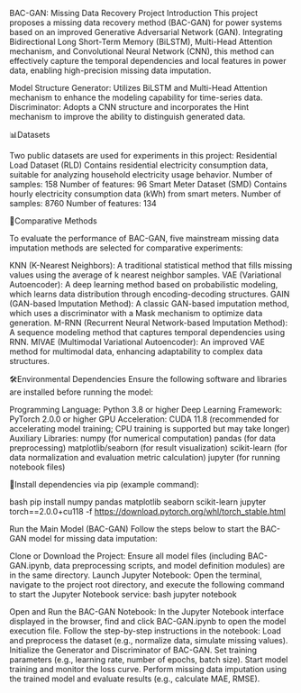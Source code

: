 BAC-GAN: Missing Data Recovery 
Project Introduction
This project proposes a missing data recovery method (BAC-GAN) for power systems based on an improved Generative Adversarial Network (GAN). Integrating Bidirectional Long Short-Term Memory (BiLSTM), Multi-Head Attention mechanism, and Convolutional Neural Network (CNN), this method can effectively capture the temporal dependencies and local features in power data, enabling high-precision missing data imputation.

Model Structure
Generator: Utilizes BiLSTM and Multi-Head Attention mechanism to enhance the modeling capability for time-series data.
Discriminator: Adopts a CNN structure and incorporates the Hint mechanism to improve the ability to distinguish generated data.

📊Datasets

Two public datasets are used for experiments in this project:
Residential Load Dataset (RLD)
Contains residential electricity consumption data, suitable for analyzing household electricity usage behavior.
Number of samples: 158
Number of features: 96
Smart Meter Dataset (SMD)
Contains hourly electricity consumption data (kWh) from smart meters.
Number of samples: 8760
Number of features: 134

🧪Comparative Methods

To evaluate the performance of BAC-GAN, five mainstream missing data imputation methods are selected for comparative experiments:

KNN (K-Nearest Neighbors): A traditional statistical method that fills missing values using the average of k nearest neighbor samples.
VAE (Variational Autoencoder): A deep learning method based on probabilistic modeling, which learns data distribution through encoding-decoding structures.
GAIN (GAN-based Imputation Method): A classic GAN-based imputation method, which uses a discriminator with a Mask mechanism to optimize data generation.
M-RNN (Recurrent Neural Network-based Imputation Method): A sequence modeling method that captures temporal dependencies using RNN.
MIVAE (Multimodal Variational Autoencoder): An improved VAE method for multimodal data, enhancing adaptability to complex data structures.


🛠️Environmental Dependencies
Ensure the following software and libraries are installed before running the model:

Programming Language: Python 3.8 or higher
Deep Learning Framework: PyTorch 2.0.0 or higher
GPU Acceleration: CUDA 11.8 (recommended for accelerating model training; CPU training is supported but may take longer)
Auxiliary Libraries:
numpy (for numerical computation)
pandas (for data preprocessing)
matplotlib/seaborn (for result visualization)
scikit-learn (for data normalization and evaluation metric calculation)
jupyter (for running notebook files)

🚀Install dependencies via pip (example command):

bash
pip install numpy pandas matplotlib seaborn scikit-learn jupyter torch==2.0.0+cu118 -f https://download.pytorch.org/whl/torch_stable.html

Run the Main Model (BAC-GAN)
Follow the steps below to start the BAC-GAN model for missing data imputation:

Clone or Download the Project: Ensure all model files (including BAC-GAN.ipynb, data preprocessing scripts, and model definition modules) are in the same directory.
Launch Jupyter Notebook:
Open the terminal, navigate to the project root directory, and execute the following command to start the Jupyter Notebook service:
bash
jupyter notebook

Open and Run the BAC-GAN Notebook:
In the Jupyter Notebook interface displayed in the browser, find and click BAC-GAN.ipynb to open the model execution file.
Follow the step-by-step instructions in the notebook:
Load and preprocess the dataset (e.g., normalize data, simulate missing values).
Initialize the Generator and Discriminator of BAC-GAN.
Set training parameters (e.g., learning rate, number of epochs, batch size).
Start model training and monitor the loss curve.
Perform missing data imputation using the trained model and evaluate results (e.g., calculate MAE, RMSE).
